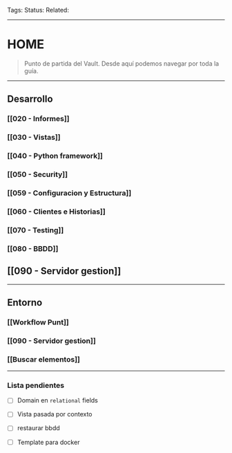 Tags: 
Status: 
Related: 

___
# HOME

> Punto de partida del Vault. Desde aquí podemos navegar por toda   la guía.

---
## Desarrollo
### [[020 - Informes]]
### [[030 - Vistas]]
### [[040 - Python framework]]
### [[050 - Security]]
### [[059 - Configuracion y Estructura]]
### [[060 - Clientes e Historias]]
### [[070 - Testing]]
### [[080 - BBDD]]
## [[090  - Servidor gestion]]

---
## Entorno
### [[Workflow Punt]]
### [[090  - Servidor gestion]]
### [[Buscar elementos]]
---
### Lista pendientes
- [ ] Domain en `relational` fields
- [ ] Vista pasada por contexto
- [ ] restaurar bbdd
- [ ] Template para docker

